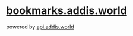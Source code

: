 # [bookmarks.addis.world](https://bookmarks.addis.world)

powered by [api.addis.world](https://github.com/addissemagn/api.addis.world)